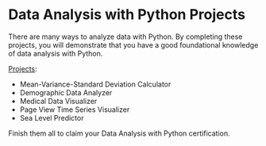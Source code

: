 # Data Analysis with Python Projects

There are many ways to analyze data with Python. By completing these projects, you will demonstrate that you have a good foundational knowledge of data analysis with Python.

<u>Projects</u>:
- Mean-Variance-Standard Deviation Calculator
- Demographic Data Analyzer
- Medical Data Visualizer
- Page View Time Series Visualizer
- Sea Level Predictor

Finish them all to claim your Data Analysis with Python certification.